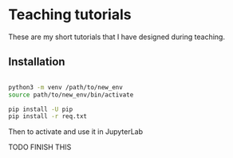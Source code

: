# Teaching tutorials

These are my short tutorials that I have designed during teaching.

## Installation

```bash

python3 -m venv /path/to/new_env
source path/to/new_env/bin/activate

pip install -U pip
pip install -r req.txt
```

Then to activate and use it in JupyterLab

TODO FINISH THIS

